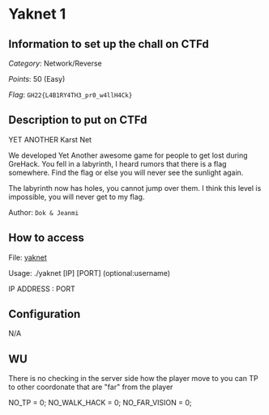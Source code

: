 # Yaknet 1

## Information to set up the chall on CTFd

_Category_: Network/Reverse

_Points_: 50 (Easy)

_Flag_: `GH22{L4B1RY4TH3_pr0_w4llH4Ck}`

## Description to put on CTFd
YET ANOTHER Karst Net

We developed Yet Another awesome game for people to get lost during GreHack.
You fell in a labyrinth, I heard rumors that there is a flag somewhere.
Find the flag or else you will never see the sunlight again.

The labyrinth now has holes, you cannot jump over them.
I think this level is impossible, you will never get to my flag.

Author: `Dok & Jeanmi`

## How to access

File: [yaknet](NOPSOURCE)

Usage: ./yaknet [IP] [PORT] (optional:username)

IP ADDRESS : PORT

## Configuration

N/A

## WU

There is no checking in the server side how the player move to you can TP to other coordonate that are "far" from the player

NO_TP = 0;
NO_WALK_HACK = 0;
NO_FAR_VISION = 0;